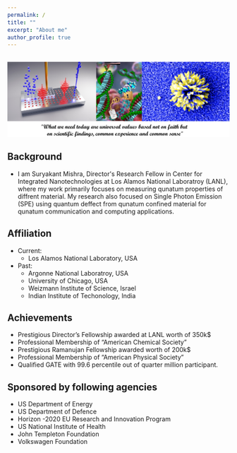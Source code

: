 ```yaml
---
permalink: /
title: ""
excerpt: "About me"
author_profile: true
---
```


<br/><img src='/frontpage.png' class='center'>





**Background**
----



- I am Suryakant Mishra, Director's Research Fellow in Center for Integrated Nanotechnologies at Los Alamos National Laboratroy (LANL), where my work primarily focuses on measuring qunatum properties of diffrent material. My research also focused on Single Photon Emission (SPE) using quantum deffect from qunatum confined material for qunatum communication and computing applications.










**Affiliation**
----
- Current:
  - Los Alamos National Laboratory, USA
- Past:
  - Argonne National Laboratroy, USA
  - University of Chicago, USA
  - Weizmann Institute of Science, Israel
  - Indian Institute of Techonology, India

**Achievements**
----
  -  Prestigious Director’s Fellowship awarded at LANL worth of 350k$
  -  Professional Membership of “American Chemical Society”
  -  Prestigious Ramanujan Fellowship awarded worth of 200k$
  -  Professional Membership of “American Physical Society”
  -  Qualified GATE with 99.6 percentile out of quarter million participant.

**Sponsored by following agencies**
----
-  US Department of Energy
-  US Department of Defence
-  Horizon -2020 EU Research and Innovation Program 
-  US National Institute of Health
-  John Templeton Foundation
-  Volkswagen Foundation

